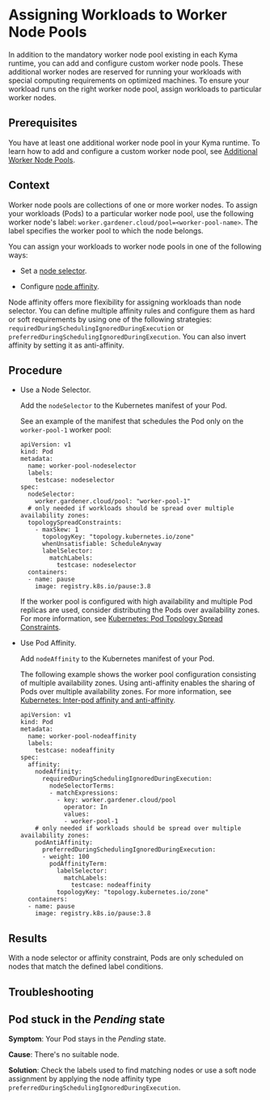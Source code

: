 <!-- loio1bf21c10a64d4edbb6a0a95b5cd555d3 -->

# Assigning Workloads to Worker Node Pools

In addition to the mandatory worker node pool existing in each Kyma runtime, you can add and configure custom worker node pools. These additional worker nodes are reserved for running your workloads with special computing requirements on optimized machines. To ensure your workload runs on the right worker node pool, assign workloads to particular worker nodes.



<a name="loio1bf21c10a64d4edbb6a0a95b5cd555d3__prereq_s54_msf_q2c"/>

## Prerequisites

You have at least one additional worker node pool in your Kyma runtime. To learn how to add and configure a custom worker node pool, see [Additional Worker Node Pools](provisioning-and-updating-parameters-in-the-kyma-environment-e2e13bf.md#loioe2e13bfaa2f54a4fb179f0f1f840353a__section_Additional_WN_Pools).



## Context

Worker node pools are collections of one or more worker nodes. To assign your workloads \(Pods\) to a particular worker node pool, use the following worker node's label: `worker.gardener.cloud/pool=<worker-pool-name>`. The label specifies the worker pool to which the node belongs.

You can assign your workloads to worker node pools in one of the following ways:

-   Set a [node selector](https://kubernetes.io/docs/concepts/scheduling-eviction/assign-pod-node/#nodeselector).

-   Configure [node affinity](https://kubernetes.io/docs/concepts/scheduling-eviction/assign-pod-node/#affinity-and-anti-affinity).


Node affinity offers more flexibility for assigning workloads than node selector. You can define multiple affinity rules and configure them as hard or soft requirements by using one of the following strategies: `requiredDuringSchedulingIgnoredDuringExecution` or `preferredDuringSchedulingIgnoredDuringExecution`. You can also invert affinity by setting it as anti-affinity.



## Procedure

-   Use a Node Selector.

    Add the `nodeSelector` to the Kubernetes manifest of your Pod.

    See an example of the manifest that schedules the Pod only on the `worker-pool-1` worker pool:

    ```
    apiVersion: v1
    kind: Pod
    metadata:
      name: worker-pool-nodeselector
      labels:
        testcase: nodeselector
    spec:
      nodeSelector:
        worker.gardener.cloud/pool: "worker-pool-1"
      # only needed if workloads should be spread over multiple availability zones:
      topologySpreadConstraints:
        - maxSkew: 1
          topologyKey: "topology.kubernetes.io/zone"
          whenUnsatisfiable: ScheduleAnyway
          labelSelector:
            matchLabels:
              testcase: nodeselector
      containers:
      - name: pause
        image: registry.k8s.io/pause:3.8
    ```

    If the worker pool is configured with high availability and multiple Pod replicas are used, consider distributing the Pods over availability zones. For more information, see [Kubernetes: Pod Topology Spread Constraints](https://kubernetes.io/docs/concepts/scheduling-eviction/topology-spread-constraints/).

-   Use Pod Affinity.

    Add `nodeAffinity` to the Kubernetes manifest of your Pod.

    The following example shows the worker pool configuration consisting of multiple availability zones. Using anti-affinity enables the sharing of Pods over multiple availability zones. For more information, see [Kubernetes: Inter-pod affinity and anti-affinity](https://kubernetes.io/docs/concepts/scheduling-eviction/assign-pod-node/#inter-pod-affinity-and-anti-affinity).

    ```
    apiVersion: v1
    kind: Pod
    metadata:
      name: worker-pool-nodeaffinity
      labels:
        testcase: nodeaffinity
    spec:
      affinity:
        nodeAffinity:
          requiredDuringSchedulingIgnoredDuringExecution:
            nodeSelectorTerms:
            - matchExpressions:
              - key: worker.gardener.cloud/pool
                operator: In
                values:
                - worker-pool-1
        # only needed if workloads should be spread over multiple availability zones:
        podAntiAffinity:
          preferredDuringSchedulingIgnoredDuringExecution:
          - weight: 100
            podAffinityTerm:
              labelSelector:
                matchLabels:
                  testcase: nodeaffinity
              topologyKey: "topology.kubernetes.io/zone"
      containers:
      - name: pause
        image: registry.k8s.io/pause:3.8
    ```




<a name="loio1bf21c10a64d4edbb6a0a95b5cd555d3__result_zrh_cdg_q2c"/>

## Results

With a node selector or affinity constraint, Pods are only scheduled on nodes that match the defined label conditions.

<a name="concept_j4g_sxc_r2c"/>

<!-- concept\_j4g\_sxc\_r2c -->

## Troubleshooting



<a name="concept_j4g_sxc_r2c__section_k3c_byc_r2c"/>

## Pod stuck in the *Pending* state

**Symptom**: Your Pod stays in the *Pending* state.

**Cause**: There's no suitable node.

**Solution**: Check the labels used to find matching nodes or use a soft node assignment by applying the node affinity type `preferredDuringSchedulingIgnoredDuringExecution`.

